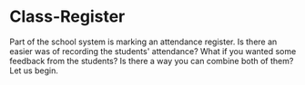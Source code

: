 # Class-Register
Part of the school system is marking an attendance register. Is there an easier was of recording the students' attendance? What if you wanted some feedback from the students? Is there a way you can combine both of them? Let us begin.
